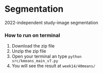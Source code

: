 # Segmentation
2022-independent study-image segmentation

### How to run on terminal

1. Download the zip file
2. Unzip the zip file
3. Open your terminal an type <code>python src/kmeans_main_v7.py</code>
4. You will see the result at <code>week14/40means/</code>
